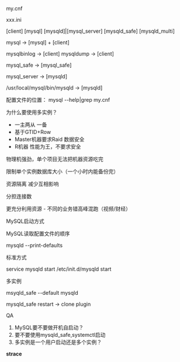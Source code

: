 my.cnf


xxx.ini

[client]
[mysql]
[mysqld]|[mysql_server]
[mysqld_safe]
[mysqld_multi]

mysql -> [mysql] + [client]

mysqlbinlog -> [client]
mysqldump -> [client]

mysql_safe -> [mysql_safe]

mysql_server -> [mysqld]

/usr/local/mysql/bin/mysqld -> [mysqld]

配置文件的位置：
mysql --help|grep my.cnf

为什么要使用多实例？

* 一主两从 一备
* 基于GTID+Row
* Master机器要求Raid 数据安全
* R机器 性能为王，不要求安全

物理机强劲，单个项目无法把机器资源吃完

限制单个实例数据库大小（一个小时内能备份完）

资源隔离 减少互相影响

分担连接数

更充分利用资源 - 不同的业务错高峰混跑（视频/财经）

MySQL启动方式

MySQL读取配置文件的顺序

mysqld --print-defaults


标准方式

service mysqld start
/etc/init.d/mysqld start

多实例

msyqld_safe --default
mysqld 


mysqld_safe
restart -> clone plugin


QA

1. MySQL要不要做开机自启动？
2. 要不要使用mysqld_safe,systemctl启动
3. 多实例是一个用户启动还是多个实例？

**strace**


